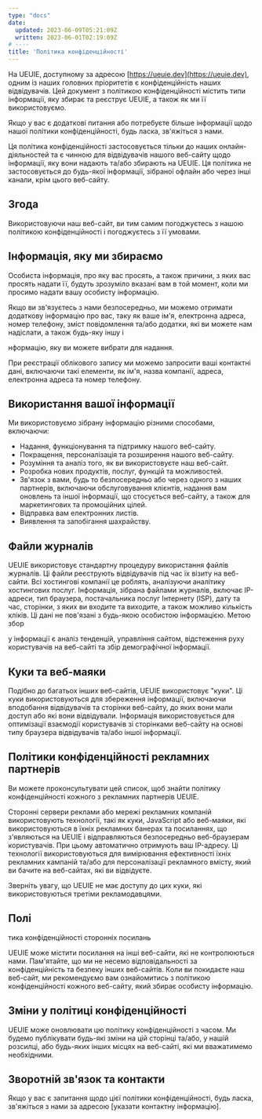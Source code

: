 ```yaml
---
type: "docs"
date: 
  updated: 2023-06-09T05:21:09Z
  written: 2023-06-01T02:19:09Z
# ----
title: 'Політика конфіденційності'
---
```


На UEUIE, доступному за адресою [https://ueuie.dev](https://ueuie.dev), одним із наших головних пріоритетів є конфіденційність наших відвідувачів. Цей документ з політикою конфіденційності містить типи інформації, яку збирає та реєструє UEUIE, а також як ми її використовуємо.

Якщо у вас є додаткові питання або потребуєте більше інформації щодо нашої політики конфіденційності, будь ласка, зв'яжіться з нами.

Ця політика конфіденційності застосовується тільки до наших онлайн-діяльностей та є чинною для відвідувачів нашого веб-сайту щодо інформації, яку вони надають та/або збирають на UEUIE. Ця політика не застосовується до будь-якої інформації, зібраної офлайн або через інші канали, крім цього веб-сайту.

## Згода

Використовуючи наш веб-сайт, ви тим самим погоджуєтесь з нашою політикою конфіденційності і погоджуєтесь з її умовами.

## Інформація, яку ми збираємо

Особиста інформація, про яку вас просять, а також причини, з яких вас просять надати її, будуть зрозуміло вказані вам в той момент, коли ми просимо надати вашу особисту інформацію.

Якщо ви зв'язуєтесь з нами безпосередньо, ми можемо отримати додаткову інформацію про вас, таку як ваше ім'я, електронна адреса, номер телефону, зміст повідомлення та/або додатки, які ви можете нам надіслати, а також будь-яку іншу і

нформацію, яку ви можете вибрати для надання.

При реєстрації облікового запису ми можемо запросити ваші контактні дані, включаючи такі елементи, як ім'я, назва компанії, адреса, електронна адреса та номер телефону.

## Використання вашої інформації

Ми використовуємо зібрану інформацію різними способами, включаючи:

- Надання, функціонування та підтримку нашого веб-сайту.
- Покращення, персоналізація та розширення нашого веб-сайту.
- Розуміння та аналіз того, як ви використовуєте наш веб-сайт.
- Розробка нових продуктів, послуг, функцій та можливостей.
- Зв'язок з вами, будь то безпосередньо або через одного з наших партнерів, включаючи обслуговування клієнтів, надання вам оновлень та іншої інформації, що стосується веб-сайту, а також для маркетингових та промоційних цілей.
- Відправка вам електронних листів.
- Виявлення та запобігання шахрайству.

## Файли журналів

UEUIE використовує стандартну процедуру використання файлів журналів. Ці файли реєструють відвідувачів під час їх візиту на веб-сайти. Всі хостингові компанії це роблять, аналізуючи аналітику хостингових послуг. Інформація, зібрана файлами журналів, включає IP-адреси, тип браузера, постачальника послуг Інтернету (ISP), дату та час, сторінки, з яких ви входите та виходите, а також можливо кількість кліків. Ці дані не пов'язані з будь-якою особистою інформацією. Метою збор

у інформації є аналіз тенденцій, управління сайтом, відстеження руху користувачів на веб-сайті та збір демографічної інформації.

## Куки та веб-маяки

Подібно до багатьох інших веб-сайтів, UEUIE використовує "куки". Ці куки використовуються для збереження інформації, включаючи вподобання відвідувачів та сторінки веб-сайту, до яких вони мали доступ або які вони відвідували. Інформація використовується для оптимізації взаємодії користувачів зі сторінками веб-сайту на основі типу браузера відвідувачів та/або іншої інформації.

## Політики конфіденційності рекламних партнерів

Ви можете проконсультувати цей список, щоб знайти політику конфіденційності кожного з рекламних партнерів UEUIE.

Сторонні сервери реклами або мережі рекламних компаній використовують технології, такі як куки, JavaScript або веб-маяки, які використовуються в їхніх рекламних банерах та посиланнях, що з'являються на UEUIE і відправляються безпосередньо веб-браузерам користувачів. При цьому автоматично отримують ваш IP-адресу. Ці технології використовуються для вимірювання ефективності їхніх рекламних кампаній та/або для персоналізації рекламного вмісту, який ви бачите на веб-сайтах, які ви відвідуєте.

Зверніть увагу, що UEUIE не має доступу до цих куки, які використовуються третіми рекламодавцями.

## Полі

тика конфіденційності сторонніх посилань

UEUIE може містити посилання на інші веб-сайти, які не контролюються нами. Пам'ятайте, що ми не несемо відповідальності за конфіденційність та безпеку інших веб-сайтів. Коли ви покидаєте наш веб-сайт, ми рекомендуємо вам ознайомитись з політикою конфіденційності кожного веб-сайту, який збирає особисту інформацію.

## Зміни у політиці конфіденційності

UEUIE може оновлювати цю політику конфіденційності з часом. Ми будемо публікувати будь-які зміни на цій сторінці та/або, у нашій розсилці, або будь-яких інших місцях на веб-сайті, які ми вважатимемо необхідними.

## Зворотній зв'язок та контакти

Якщо у вас є запитання щодо цієї політики конфіденційності, будь ласка, зв'яжіться з нами за адресою [указати контактну інформацію].
